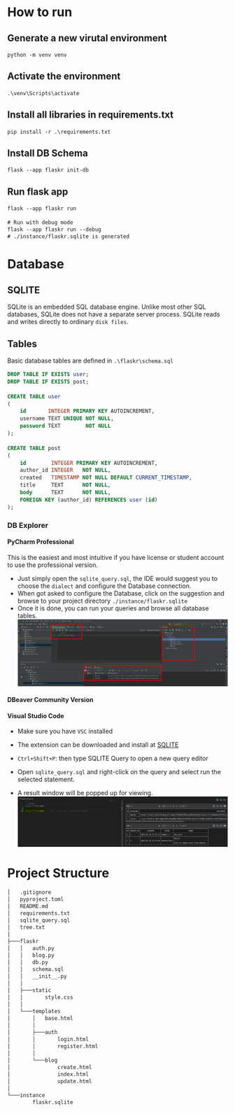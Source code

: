# How to run

## Generate a new virutal environment

```shell
python -m venv venv
```

## Activate the environment

```shell
.\venv\Scripts\activate
```

## Install all libraries in requirements.txt

```shell
pip install -r .\requirements.txt 
```

## Install DB Schema

```shell
flask --app flaskr init-db
```

## Run flask app

```shell
flask --app flaskr run

# Run with debug mode
flask --app flaskr run --debug
# ./instance/flaskr.sqlite is generated
```

# Database

## SQLITE

SQLite is an embedded SQL database engine. Unlike most other SQL databases, SQLite does not have a separate server
process. SQLite reads and writes directly to ordinary `disk files`.

## Tables

Basic database tables are defined in `.\flaskr\schema.sql`

```sql
DROP TABLE IF EXISTS user;
DROP TABLE IF EXISTS post;

CREATE TABLE user
(
    id       INTEGER PRIMARY KEY AUTOINCREMENT,
    username TEXT UNIQUE NOT NULL,
    password TEXT        NOT NULL
);

CREATE TABLE post
(
    id        INTEGER PRIMARY KEY AUTOINCREMENT,
    author_id INTEGER   NOT NULL,
    created   TIMESTAMP NOT NULL DEFAULT CURRENT_TIMESTAMP,
    title     TEXT      NOT NULL,
    body      TEXT      NOT NULL,
    FOREIGN KEY (author_id) REFERENCES user (id)
);
```

### DB Explorer

#### PyCharm Professional

This is the easiest and most intuitive if you have license or student account to use the professional version.

* Just simply open the `sqlite_query.sql`, the IDE would suggest you to choose the `dialect` and configure the Database
  connection.
* When got asked to configure the Database, click on the suggestion and browse to your project
  directory `./instance/flaskr.sqlite`
* Once it is done, you can run your queries and browse all database tables.
![pycharm pro](./doc/image/pycharm_pro.png)

#### DBeaver Community Version

#### Visual Studio Code

* Make sure you have `VSC` installed
* The extension can be downloaded and install
  at [SQLITE](https://marketplace.visualstudio.com/items?itemName=alexcvzz.vscode-sqlite)

* `Ctrl+Shift+P`: then type SQLITE Query to open a new query editor
* Open `sqlite_query.sql` and right-click on the query and select run the selected statement.
* A result window will be popped up for viewing.
  ![sqlite extension](./doc/image/sqlite.png)

# Project Structure

```shell
│   .gitignore
│   pyproject.toml
│   README.md
│   requirements.txt
│   sqlite_query.sql
│   tree.txt
│
├───flaskr
│   │   auth.py
│   │   blog.py
│   │   db.py
│   │   schema.sql
│   │   __init__.py
│   │
│   ├───static
│   │       style.css
│   │
│   └───templates
│       │   base.html
│       │
│       ├───auth
│       │       login.html
│       │       register.html
│       │
│       └───blog
│               create.html
│               index.html
│               update.html
│
└───instance
        flaskr.sqlite
```